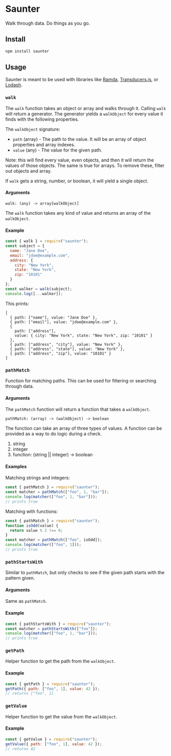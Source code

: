 # Saunter

Walk through data. Do things as you go.

## Install

```sh
npm install saunter
```

## Usage

Saunter is meant to be used with libraries like [Ramda](https://ramdajs.com/), [Transducers.js](https://github.com/cognitect-labs/transducers-js), or [Lodash](https://lodash.com/).

### `walk`

The `walk` function takes an object or array and walks through it. Calling `walk` will return a generator. The generator yields a `walkObject` for every value it finds with the following properties.

The `walkObject` signature:

- `path` (array) - The path to the value. It will be an array of object properties and array indexes.
- `value` (any) - The value for the given path.

Note: this will find every value, even objects, and then it will return the values of those objects. The same is true for arrays. To remove these, filter out objects and array.

If `walk` gets a string, number, or boolean, it will yield a single object.

#### Arguments

```
walk: (any) -> array[walkObject]
```

The `walk` function takes any kind of value and returns an array of the `walkObject`.

#### Example

```js
const { walk } = require("saunter");
const subject = {
  name: "Jane Doe",
  email: "jdoe@example.com",
  address: {
    city: "New York",
    state: "New York",
    zip: "10101"
  }
};
const walker = walk(subject);
console.log([...walker]);
```

This prints:

```
[
  { path: ["name"], value: "Jane Doe" },
  { path: ["email"], value: "jdoe@example.com" },
  {
    path: ["address"],
    value: { city: "New York", state: "New York", zip: "10101" }
  },
  { path: ["address", "city"], value: "New York" },
  { path: ["address", "state"], value: "New York" },
  { path: ["address", "zip"], value: "10101" }
]
```

### `pathMatch`

Function for matching paths. This can be used for filtering or searching through data.

#### Arguments

The `pathMatch` function will return a function that takes a `walkObject`.

```
pathMatch: (array) -> (walkObject) -> boolean
```

The function can take an array of three types of values. A function can be provided as a way to do logic during a check.

1. string
1. integer
1. function: (string || integer) -> boolean

#### Examples

Matching strings and integers:

```js
const { pathMatch } = require("saunter");
const matcher = pathMatch(["foo", 1, "bar"]);
console.log(matcher(["foo", 1, "bar"]));
// prints true
```

Matching with functions:

```js
const { pathMatch } = require("saunter");
function isOdd(value) {
  return value % 2 !== 0;
}
const matcher = pathMatch(["foo", isOdd]);
console.log(matcher(["foo", 1]));
// prints true
```

### `pathStartsWith`

Similar to `pathMatch`, but only checks to see if the given path starts with the pattern given.

#### Arguments

Same as `pathMatch`.

#### Example

```js
const { pathStartsWith } = require("saunter");
const matcher = pathStartsWith(["foo"]);
console.log(matcher(["foo", 1, "bar"]));
// prints true
```

### `getPath`

Helper function to get the path from the `walkObject`.

#### Example

```js
const { getPath } = require("saunter");
getPath({ path: ["foo", 1], value: 42 });
// returns ["foo", 1]
```

### `getValue`

Helper function to get the value from the `walkObject`.

#### Example

```js
const { getValue } = require("saunter");
getValue({ path: ["foo", 1], value: 42 });
// returns 42
```
